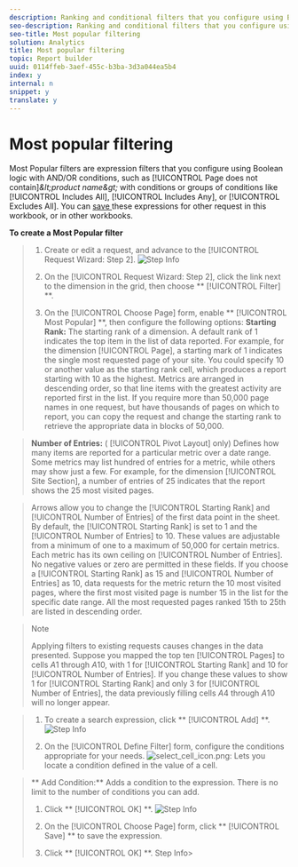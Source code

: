 ```yaml
---
description: Ranking and conditional filters that you configure using Boolean logic with AND/OR search expressions.
seo-description: Ranking and conditional filters that you configure using Boolean logic with AND/OR search expressions.
seo-title: Most popular filtering
solution: Analytics
title: Most popular filtering
topic: Report builder
uuid: 0114ffeb-3aef-455c-b3ba-3d3a044ea5b4
index: y
internal: n
snippet: y
translate: y
---
```


# Most popular filtering

Most Popular filters are expression filters that you configure using Boolean logic with AND/OR conditions, such as [!UICONTROL  Page does not contain]*&amp;lt;product name&amp;gt;* with conditions or groups of conditions like [!UICONTROL  Includes All], [!UICONTROL  Includes Any], or [!UICONTROL  Excludes All]. You can [ save ](../../../report_builder_bucket/layout/filter_dimensions/saved_filters.md#concept_562AC2C5628247909FBA5E1867BB6AE5) these expressions for other request in this workbook, or in other workbooks. 

**To create a Most Popular filter** 

>1. Create or edit a request, and advance to the [!UICONTROL  Request Wizard: Step 2].
>   ![Step Info](../../../assets/dimension_filter.png) 
>
>1. On the [!UICONTROL  Request Wizard: Step 2], click the link next to the dimension in the grid, then choose ** [!UICONTROL  Filter] **.
>1. On the [!UICONTROL  Choose Page] form, enable ** [!UICONTROL  Most Popular] **, then configure the following options:
>   **Starting Rank:** The starting rank of a dimension. A default rank of 1 indicates the top item in the list of data reported. For example, for the dimension [!UICONTROL  Page], a starting mark of 1 indicates the single most requested page of your site. You could specify 10 or another value as the starting rank cell, which produces a report starting with 10 as the highest. Metrics are arranged in descending order, so that line items with the greatest activity are reported first in the list. If you require more than 50,000 page names in one request, but have thousands of pages on which to report, you can copy the request and change the starting rank to retrieve the appropriate data in blocks of 50,000. 

>   **Number of Entries:** ( [!UICONTROL  Pivot Layout] only) Defines how many items are reported for a particular metric over a date range. Some metrics may list hundred of entries for a metric, while others may show just a few. For example, for the dimension [!UICONTROL  Site Section], a number of entries of 25 indicates that the report shows the 25 most visited pages. 

>   Arrows allow you to change the [!UICONTROL  Starting Rank] and [!UICONTROL  Number of Entries] of the first data point in the sheet. By default, the [!UICONTROL  Starting Rank] is set to 1 and the [!UICONTROL  Number of Entries] to 10. These values are adjustable from a minimum of one to a maximum of 50,000 for certain metrics. Each metric has its own ceiling on [!UICONTROL  Number of Entries]. No negative values or zero are permitted in these fields. If you choose a [!UICONTROL  Starting Rank] as 15 and [!UICONTROL  Number of Entries] as 10, data requests for the metric return the 10 most visited pages, where the first most visited page is number 15 in the list for the specific date range. All the most requested pages ranked 15th to 25th are listed in descending order. 


>   >[!NOTE]
>   >
>   >Applying filters to existing requests causes changes in the data presented. Suppose you mapped the top ten [!UICONTROL  Pages] to cells $A$1 through $A$10, with 1 for [!UICONTROL  Starting Rank] and 10 for [!UICONTROL  Number of Entries]. If you change these values to show 1 for [!UICONTROL  Starting Rank] and only 3 for [!UICONTROL  Number of Entries], the data previously filling cells $A$4 through $A$10 will no longer appear. 

>
>1. To create a search expression, click ** [!UICONTROL  Add] **.
>   ![Step Info](../../../assets/expressions_define_filter.png) 
>
>1. On the [!UICONTROL  Define Filter] form, configure the conditions appropriate for your needs.
>   ![select_cell_icon.png](../../../assets/select_cell_icon.png): Lets you locate a condition defined in the value of a cell. 

>   ** Add Condition:** Adds a condition to the expression. There is no limit to the number of conditions you can add. 
>
>1. Click ** [!UICONTROL  OK] **.
>   ![Step Info](../../../assets/choose_page_02.png) 
>
>1. On the [!UICONTROL  Choose Page] form, click ** [!UICONTROL  Save] ** to save the expression.
>1. Click ** [!UICONTROL  OK] **.
>   Step Info>
